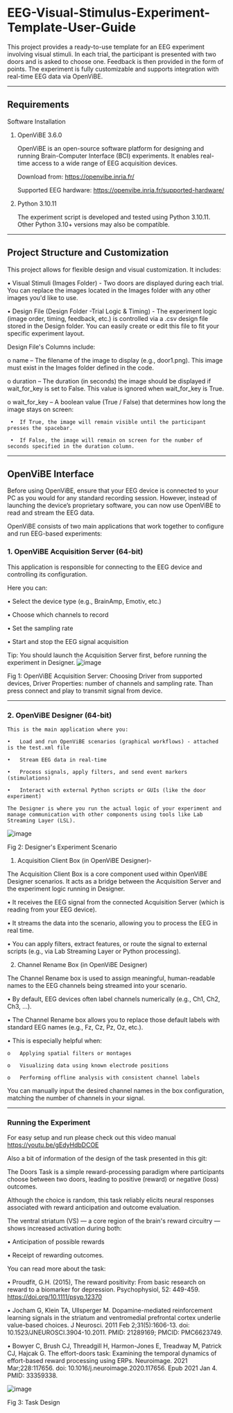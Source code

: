 # EEG-Visual-Stimulus-Experiment-Template-User-Guide
This project provides a ready-to-use template for an EEG experiment involving visual stimuli. In each trial, the participant is presented with two doors and is asked to choose one. Feedback is then provided in the form of points. The experiment is fully customizable and supports integration with real-time EEG data via OpenViBE.


________________________________________
## Requirements
Software Installation
1.	OpenViBE 3.6.0 

  	OpenViBE is an open-source software platform for designing and running Brain-Computer Interface (BCI) experiments. It enables real-time access to a wide range of EEG acquisition devices.

  	Download from: https://openvibe.inria.fr/

  	Supported EEG hardware: https://openvibe.inria.fr/supported-hardware/

2.	Python 3.10.11

  	The experiment script is developed and tested using Python 3.10.11. Other Python 3.10+ versions may also be compatible.
________________________________________
## Project Structure and Customization

This project allows for flexible design and visual customization. It includes:

•	Visual Stimuli (Images Folder) -
Two doors are displayed during each trial. You can replace the images located in the Images folder with any other images you'd like to use.

•	Design File (Design Folder -Trial Logic & Timing) -
The experiment logic (image order, timing, feedback, etc.) is controlled via a .csv design file stored in the Design folder. You can easily create or edit this file to fit your specific experiment layout.

   Design File's Columns include:

   o	name – The filename of the image to display (e.g., door1.png). This image must exist in the Images folder defined in the code.

   o	duration – The duration (in seconds) the image should be displayed if wait_for_key is set to False. This value is ignored when wait_for_key is True.

   o	wait_for_key – A boolean value (True / False) that determines how long the image stays on screen:

     •	If True, the image will remain visible until the participant presses the spacebar.

     •	If False, the image will remain on screen for the number of seconds specified in the duration column.

________________________________________
## OpenViBE Interface

Before using OpenViBE, ensure that your EEG device is connected to your PC as you would for any standard recording session. However, instead of launching the device’s proprietary software, you can now use OpenViBE to read and stream the EEG data.

OpenViBE consists of two main applications that work together to configure and run EEG-based experiments:

### 1. OpenViBE Acquisition Server (64-bit)

   This application is responsible for connecting to the EEG device and controlling its configuration.
   
   Here you can:

   •	Select the device type (e.g., BrainAmp, Emotiv, etc.)

   •	Choose which channels to record

   •	Set the sampling rate

   •	Start and stop the EEG signal acquisition
 
  Tip: You should launch the Acquisition Server first, before running the experiment in Designer.
![image](https://github.com/user-attachments/assets/2ee50ad7-3735-490e-9f04-b8c36c77fa95)




Fig 1: OpenViBE Acquisition Server: Choosing Driver from supported devices, Driver Properties: number of channels and sampling rate.  Than press connect and play to transmit signal from device.
________________________________________
### 2. OpenViBE Designer (64-bit)
    
    This is the main application where you:

    •	Load and run OpenViBE scenarios (graphical workflows) - attached is the test.xml file

    •	Stream EEG data in real-time
    
    •	Process signals, apply filters, and send event markers (stimulations)
    
    •	Interact with external Python scripts or GUIs (like the door experiment)
 
    The Designer is where you run the actual logic of your experiment and manage communication with other components using tools like Lab Streaming Layer (LSL).
![image](https://github.com/user-attachments/assets/4335012a-053d-4c82-a589-ffab7c130771)



Fig 2: Designer's Experiment Scenario 

1.	Acquisition Client Box (in OpenViBE Designer)-

The Acquisition Client Box is a core component used within OpenViBE Designer scenarios. It acts as a bridge between the Acquisition Server and the experiment logic running in Designer.

•	It receives the EEG signal from the connected Acquisition Server (which is reading from your EEG device).

•	It streams the data into the scenario, allowing you to process the EEG in real time.

•	You can apply filters, extract features, or route the signal to external scripts (e.g., via Lab Streaming Layer or Python processing).

2.	Channel Rename Box (in OpenViBE Designer)

The Channel Rename box is used to assign meaningful, human-readable names to the EEG channels being streamed into your scenario.

•	By default, EEG devices often label channels numerically (e.g., Ch1, Ch2, Ch3, ...).

•	The Channel Rename box allows you to replace those default labels with standard EEG names (e.g., Fz, Cz, Pz, Oz, etc.).

•	This is especially helpful when:

    o	Applying spatial filters or montages

    o	Visualizing data using known electrode positions
    
    o	Performing offline analysis with consistent channel labels
 
 You can manually input the desired channel names in the box configuration, matching the number of channels in your signal.

________________________________________
### Running the Experiment

For easy setup and run please check out this video manual https://youtu.be/gEdyHdbDCOE

Also a bit of information of the design of the task presented in this git:

The Doors Task is a simple reward-processing paradigm where participants choose between two doors, leading to positive (reward) or negative (loss) outcomes.

Although the choice is random, this task reliably elicits neural responses associated with reward anticipation and outcome evaluation.

The ventral striatum (VS) — a core region of the brain's reward circuitry — shows increased activation during both:

•	Anticipation of possible rewards

•	Receipt of rewarding outcomes.

You can read more about the task:

•	Proudfit, G.H. (2015), The reward positivity: From basic research on reward to a biomarker for depression. Psychophysiol, 52: 449-459. https://doi.org/10.1111/psyp.12370

•	Jocham G, Klein TA, Ullsperger M. Dopamine-mediated reinforcement learning signals in the striatum and ventromedial prefrontal cortex underlie value-based choices. J Neurosci. 2011 Feb 2;31(5):1606-13. doi: 
10.1523/JNEUROSCI.3904-10.2011. PMID: 21289169; PMCID: PMC6623749.

•	Bowyer C, Brush CJ, Threadgill H, Harmon-Jones E, Treadway M, Patrick CJ, Hajcak G. The effort-doors task: Examining the temporal dynamics of effort-based reward processing using ERPs. Neuroimage. 2021 Mar;228:117656. doi: 10.1016/j.neuroimage.2020.117656. Epub 2021 Jan 4. PMID: 33359338.


![image](https://github.com/user-attachments/assets/3f88326b-1125-400f-be05-e8fcb3c17f1f)


Fig 3: Task Design 


